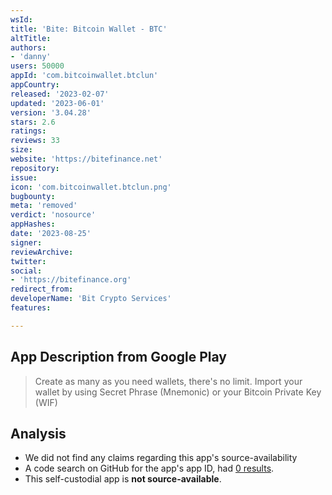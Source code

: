 ```yaml
---
wsId: 
title: 'Bite: Bitcoin Wallet - BTC'
altTitle: 
authors:
- 'danny'
users: 50000
appId: 'com.bitcoinwallet.btclun'
appCountry: 
released: '2023-02-07'
updated: '2023-06-01'
version: '3.04.28'
stars: 2.6
ratings: 
reviews: 33
size: 
website: 'https://bitefinance.net'
repository: 
issue: 
icon: 'com.bitcoinwallet.btclun.png'
bugbounty: 
meta: 'removed'
verdict: 'nosource'
appHashes: 
date: '2023-08-25'
signer: 
reviewArchive: 
twitter: 
social:
- 'https://bitefinance.org'
redirect_from: 
developerName: 'Bit Crypto Services'
features: 

---
```


## App Description from Google Play

> Create as many as you need wallets, there's no limit. Import your wallet by using Secret Phrase (Mnemonic) or your Bitcoin Private Key (WIF)

## Analysis

- We did not find any claims regarding this app's source-availability
- A code search on GitHub for the app's app ID, had [0 results](https://github.com/search?q=com.bitcoinwallet.btclun&type=code).
- This self-custodial app is **not source-available**.
